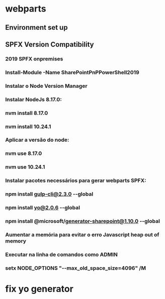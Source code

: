 # webparts

## Environment set up

## SPFX Version Compatibility
### 2019 SPFX onpremises  

### Install-Module -Name SharePointPnPPowerShell2019 

### Instalar o Node Version Manager 

### Instalar NodeJs 8.17.0: 
### nvm install 8.17.0 
### nvm install 10.24.1 

### Aplicar a versão do node: 
### nvm use 8.17.0 
### nvm use 10.24.1 

### Instalar pacotes necessários para gerar webparts SPFX: 
### npm install gulp-cli@2.3.0 --global 
### npm install yo@2.0.6 --global 
### npm install @microsoft/generator-sharepoint@1.10.0 --global 

### Aumentar a memória para evitar o erro Javascript heap out of memory 
### Executar na linha de comandos como ADMIN 
### setx NODE_OPTIONS "--max_old_space_size=4096" /M 

# fix yo generator